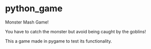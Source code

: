 # python_game

Monster Mash Game!

You have to catch the monster but avoid being caught by the goblins!

This a game made in pygame to test its functionality.

